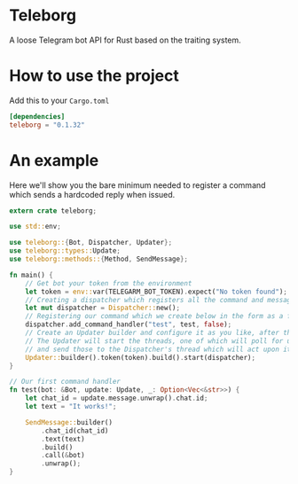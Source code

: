 # Teleborg
A loose Telegram bot API for Rust based on the traiting system.

How to use the project
======================
Add this to your `Cargo.toml`
``` toml
[dependencies]
teleborg = "0.1.32"
```

An example
==========
Here we'll show you the bare minimum needed to register a command which sends a hardcoded reply when issued.

```Rust
extern crate teleborg;

use std::env;

use teleborg::{Bot, Dispatcher, Updater};
use teleborg::types::Update;
use teleborg::methods::{Method, SendMessage};

fn main() {
    // Get bot your token from the environment
    let token = env::var(TELEGARM_BOT_TOKEN).expect("No token found");
    // Creating a dispatcher which registers all the command and message handlers
    let mut dispatcher = Dispatcher::new();
    // Registering our command which we create below in the form as a function
    dispatcher.add_command_handler("test", test, false);
    // Create an Updater builder and configure it as you like, after that build it and start it.
    // The Updater will start the threads, one of which will poll for updates
    // and send those to the Dispatcher's thread which will act upon it with the registered handlers
    Updater::builder().token(token).build().start(dispatcher);
}

// Our first command handler
fn test(bot: &Bot, update: Update, _: Option<Vec<&str>>) {
    let chat_id = update.message.unwrap().chat.id;
    let text = "It works!";

    SendMessage::builder()
        .chat_id(chat_id)
        .text(text)
        .build()
        .call(&bot)
        .unwrap();
}
```
